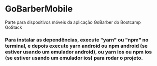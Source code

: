 # GoBarberMobile
Parte para dispositivos móveis da aplicação GoBarber do Bootcamp GoStack

### Para instalar as dependências, execute "yarn" ou "npm" no terminal, e depois execute yarn android ou npm android (se estiver usando um emulador android), ou yarn ios ou npm ios (se estiver usando um emulador ios) para rodar o projeto.
